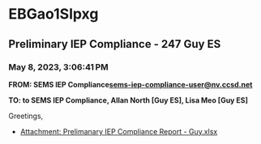 # EBGao1Slpxg
## Preliminary IEP Compliance - 247 Guy ES
### May 8, 2023, 3:06:41 PM
**FROM: SEMS IEP Compliance<sems-iep-compliance-user@nv.ccsd.net>**

**TO: to SEMS IEP Compliance, Allan North [Guy ES], Lisa Meo [Guy ES]**


Greetings, 

 





* [Attachment: Prelimanary IEP Compliance Report - Guy.xlsx](EBGao1Slpxg-attachment-1.xlsx)
